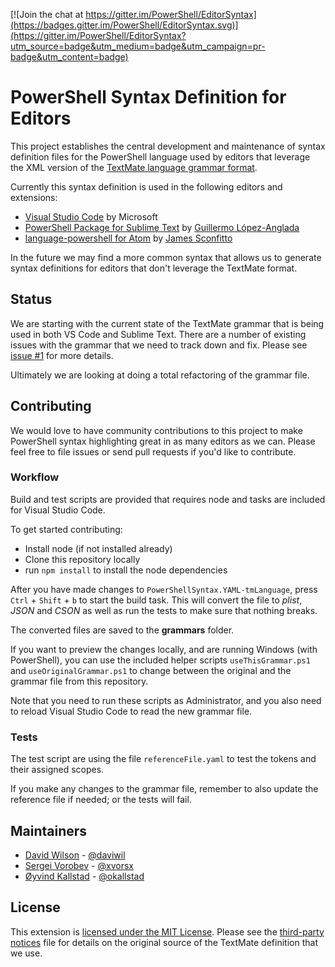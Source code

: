 [![Join the chat at https://gitter.im/PowerShell/EditorSyntax](https://badges.gitter.im/PowerShell/EditorSyntax.svg)](https://gitter.im/PowerShell/EditorSyntax?utm_source=badge&utm_medium=badge&utm_campaign=pr-badge&utm_content=badge)

# PowerShell Syntax Definition for Editors

This project establishes the central development and maintenance of syntax definition
files for the PowerShell language used by editors that leverage the XML version of the
[TextMate language grammar format](http://manual.macromates.com/en/language_grammars).

Currently this syntax definition is used in the following editors and extensions:

- [Visual Studio Code](https://github.com/Microsoft/vscode) by Microsoft
- [PowerShell Package for Sublime Text](https://github.com/SublimeText/PowerShell) by [Guillermo López-Anglada](https://github.com/guillermooo)
- [language-powershell for Atom](https://github.com/jugglingnutcase/language-powershell) by [James Sconfitto](https://github.com/jugglingnutcase/)

In the future we may find a more common syntax that allows us to generate syntax
definitions for editors that don't leverage the TextMate format.

## Status

We are starting with the current state of the TextMate grammar that is being used in
both VS Code and Sublime Text.  There are a number of existing issues with the grammar
that we need to track down and fix.  Please see [issue #1](https://github.com/PowerShell/EditorSyntax/issues/1)
for more details.

Ultimately we are looking at doing a total refactoring of the grammar file.

## Contributing

We would love to have community contributions to this project to make PowerShell syntax
highlighting great in as many editors as we can.  Please feel free to file issues or
send pull requests if you'd like to contribute.

### Workflow

Build and test scripts are provided that requires node and tasks are included for Visual Studio Code.

To get started contributing:

- Install node (if not installed already)
- Clone this repository locally
- run ``npm install`` to install the node dependencies

After you have made changes to ``PowerShellSyntax.YAML-tmLanguage``, press ``Ctrl`` + ``Shift`` + ``b`` to start the build task. This will convert the file to _plist_, _JSON_ and _CSON_ as well as run the tests to make sure that nothing breaks.

The converted files are saved to the **grammars** folder.

If you want to preview the changes locally, and are running Windows (with PowerShell), you can use the included helper scripts ``useThisGrammar.ps1`` and ``useOriginalGrammar.ps1`` to change between the original and the grammar file from this repository.

Note that you need to run these scripts as Administrator, and you also need to reload Visual Studio Code to read the new grammar file.

### Tests

The test script are using the file ``referenceFile.yaml`` to test the tokens and their assigned scopes.

If you make any changes to the grammar file, remember to also update the reference file if needed; or the tests will fail.

## Maintainers

- [David Wilson](https://github.com/daviwil) - [@daviwil](http://twitter.com/daviwil)
- [Sergei Vorobev](https://github.com/vors) - [@xvorsx](https://twitter.com/xvorsx)
- [Øyvind Kallstad](https://github.com/gravejester) - [@okallstad](https://twitter.com/okallstad)

## License

This extension is [licensed under the MIT License](LICENSE).  Please see the
[third-party notices](Third%20Party%20Notices.txt) file for details on the original
source of the TextMate definition that we use.
